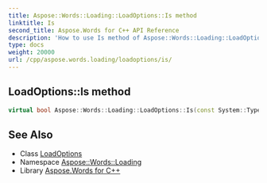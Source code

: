 ```yaml
---
title: Aspose::Words::Loading::LoadOptions::Is method
linktitle: Is
second_title: Aspose.Words for C++ API Reference
description: 'How to use Is method of Aspose::Words::Loading::LoadOptions class in C++.'
type: docs
weight: 20000
url: /cpp/aspose.words.loading/loadoptions/is/
---
```

## LoadOptions::Is method




```cpp
virtual bool Aspose::Words::Loading::LoadOptions::Is(const System::TypeInfo &target) const override
```

## See Also

* Class [LoadOptions](../)
* Namespace [Aspose::Words::Loading](../../)
* Library [Aspose.Words for C++](../../../)
